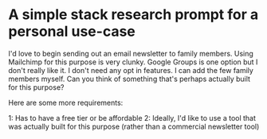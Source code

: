 # A simple stack research prompt for a personal use-case

I'd love to begin sending out an email newsletter to family members. Using Mailchimp for this purpose is very clunky. Google Groups is one option but I don't really like it. I don't need any opt in features. I can add the few family members myself. Can you think of something that's perhaps actually built for this purpose? 

Here are some more requirements:

1: Has to have a free tier or be affordable
2: Ideally, I'd like to use a tool that was actually built for this purpose (rather than a commercial newsletter tool)